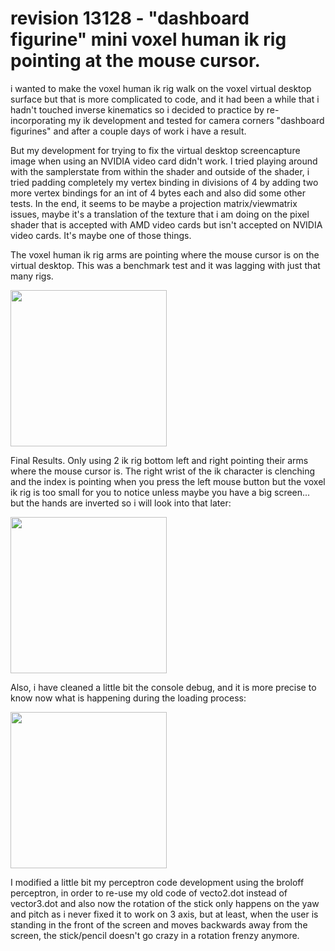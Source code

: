 # revision 13128 - "dashboard figurine" mini voxel human ik rig pointing at the mouse cursor.

i wanted to make the voxel human ik rig walk on the voxel virtual desktop surface but that is more complicated to code, and it had been a while that i hadn't touched inverse kinematics so i decided to practice by re-incorporating my ik development and tested for camera corners "dashboard figurines" and after a couple days of work i have a result.

But my development for trying to fix the virtual desktop screencapture image when using an NVIDIA video card didn't work. I tried playing around with the samplerstate from within the shader and outside of the shader, i tried padding completely my vertex binding in divisions of 4 by adding two more vertex bindings for an int of 4 bytes each and also did some other tests. In the end, it seems to be maybe a projection matrix/viewmatrix issues, maybe it's a translation of the texture that i am doing on the pixel shader that is accepted with AMD video cards but isn't accepted on NVIDIA video cards. It's maybe one of those things.

The voxel human ik rig arms are pointing where the mouse cursor is on the virtual desktop. This was a benchmark test and it was lagging with just that many rigs.

<img WIDTH=250 src="https://github.com/ninekorn/gif-resources/blob/main/Capture%20d%E2%80%99%C3%A9cran%202023-04-19%20194657.jpg" border="0">

Final Results. Only using 2 ik rig bottom left and right pointing their arms where the mouse cursor is. The right wrist of the ik character is clenching and the index is pointing when you press the left mouse button but the voxel ik rig is too small for you to notice unless maybe you have a big screen... but the hands are inverted so i will look into that later:

<img WIDTH=250 src="https://github.com/ninekorn/gif-resources/blob/main/Capture%20d%E2%80%99%C3%A9cran%202023-04-22%20110431.jpg" border="0">

Also, i have cleaned a little bit the console debug, and it is more precise to know now what is happening during the loading process:

<img WIDTH=250 src="https://github.com/ninekorn/gif-resources/blob/main/Capture%20d%E2%80%99%C3%A9cran%202023-04-22%20122726.jpg" border="0">

I modified a little bit my perceptron code development using the broloff perceptron, in order to re-use my old code of vecto2.dot instead of vector3.dot and also now the rotation of the stick only happens on the yaw and pitch as i never fixed it to work on 3 axis, but at least, when the user is standing in the front of the screen and moves backwards away from the screen, the stick/pencil doesn't go crazy in a rotation frenzy anymore.



